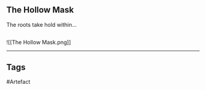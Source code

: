 ## The Hollow Mask
The roots take hold within...
## 
![[The Hollow Mask.png]]

---
## Tags
#Artefact